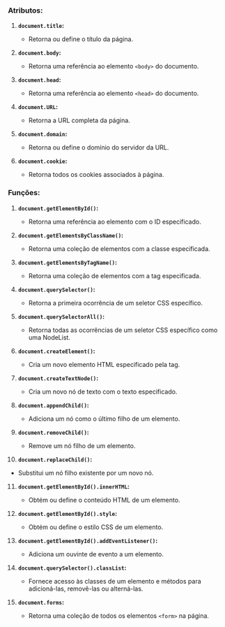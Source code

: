 ### Atributos:

1. **`document.title`:**
   - Retorna ou define o título da página.

2. **`document.body`:**
   - Retorna uma referência ao elemento `<body>` do documento.

3. **`document.head`:**
   - Retorna uma referência ao elemento `<head>` do documento.

4. **`document.URL`:**
   - Retorna a URL completa da página.

5. **`document.domain`:**
   - Retorna ou define o domínio do servidor da URL.

6. **`document.cookie`:**
   - Retorna todos os cookies associados à página.

### Funções:

1. **`document.getElementById()`:**
   - Retorna uma referência ao elemento com o ID especificado.

2. **`document.getElementsByClassName()`:**
   - Retorna uma coleção de elementos com a classe especificada.

3. **`document.getElementsByTagName()`:**
   - Retorna uma coleção de elementos com a tag especificada.

4. **`document.querySelector()`:**
   - Retorna a primeira ocorrência de um seletor CSS específico.

5. **`document.querySelectorAll()`:**
   - Retorna todas as ocorrências de um seletor CSS específico como uma NodeList.

6. **`document.createElement()`:**
   - Cria um novo elemento HTML especificado pela tag.

7. **`document.createTextNode()`:**
   - Cria um novo nó de texto com o texto especificado.

8. **`document.appendChild()`:**
   - Adiciona um nó como o último filho de um elemento.

9. **`document.removeChild()`:**
   - Remove um nó filho de um elemento.

10. **`document.replaceChild()`:**
   - Substitui um nó filho existente por um novo nó.

11. **`document.getElementById().innerHTML`:**
    - Obtém ou define o conteúdo HTML de um elemento.

12. **`document.getElementById().style`:**
    - Obtém ou define o estilo CSS de um elemento.

13. **`document.getElementById().addEventListener()`:**
    - Adiciona um ouvinte de evento a um elemento.

14. **`document.querySelector().classList`:**
    - Fornece acesso às classes de um elemento e métodos para adicioná-las, removê-las ou alterná-las.

15. **`document.forms`:**
    - Retorna uma coleção de todos os elementos `<form>` na página.
